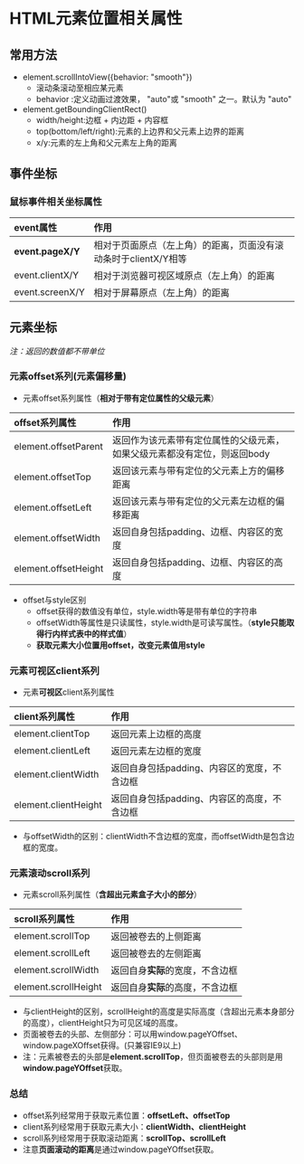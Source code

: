 # HTML元素位置相关属性

## 常用方法

- element.scrollIntoView({behavior: "smooth"})
  - 滚动条滚动至相应某元素
  - behavior :定义动画过渡效果， "auto"或 "smooth" 之一。默认为 "auto"
- element.getBoundingClientRect()
  - width/height:边框 + 内边距 + 内容框
  - top(bottom/left/right):元素的上边界和父元素上边界的距离
  - x/y:元素的左上角和父元素左上角的距离

## 事件坐标

### 鼠标事件相关坐标属性

| event属性         | 作用                                                            |
| :---------------- | :-------------------------------------------------------------- |
| **event.pageX/Y** | 相对于页面原点（左上角）的距离，页面没有滚动条时于clientX/Y相等 |
| event.clientX/Y   | 相对于浏览器可视区域原点（左上角）的距离                        |
| event.screenX/Y   | 相对于屏幕原点（左上角）的距离                                  |

## 元素坐标

  *注：返回的数值都不带单位*

### 元素offset系列(元素偏移量)

- 元素offset系列属性（**相对于带有定位属性的父级元素**）

| offset系列属性       | 作用                                                                     |
| :------------------- | :----------------------------------------------------------------------- |
| element.offsetParent | 返回作为该元素带有定位属性的父级元素，如果父级元素都没有定位，则返回body |
| element.offsetTop    | 返回该元素与带有定位的父元素上方的偏移距离                               |
| element.offsetLeft   | 返回该元素与带有定位的父元素左边框的偏移距离                             |
| element.offsetWidth  | 返回自身包括padding、边框、内容区的宽度                                  |
| element.offsetHeight | 返回自身包括padding、边框、内容区的高度                                  |

- offset与style区别
  - offset获得的数值没有单位，style.width等是带有单位的字符串
  - offsetWidth等属性是只读属性，style.width是可读写属性。（**style只能取得行内样式表中的样式值**）
  - **获取元素大小位置用offset，改变元素值用style**

### 元素可视区client系列

- 元素**可视区**client系列属性
  
| client系列属性       | 作用                                        |
| :------------------- | :------------------------------------------ |
| element.clientTop    | 返回元素上边框的高度                        |
| element.clientLeft   | 返回元素左边框的宽度                        |
| element.clientWidth  | 返回自身包括padding、内容区的宽度，不含边框 |
| element.clientHeight | 返回自身包括padding、内容区的高度，不含边框 |

- 与offsetWidth的区别：clientWidth不含边框的宽度，而offsetWidth是包含边框的宽度。

### 元素滚动scroll系列

- 元素scroll系列属性（**含超出元素盒子大小的部分**）

| scroll系列属性       | 作用                             |
| :------------------- | :------------------------------- |
| element.scrollTop   | 返回被卷去的上侧距离             |
| element.scrollLeft   | 返回被卷去的左侧距离             |
| element.scrollWidth  | 返回自身**实际**的宽度，不含边框 |
| element.scrollHeight | 返回自身**实际**的高度，不含边框 |

- 与clientHeight的区别，scrollHeight的高度是实际高度（含超出元素本身部分的高度），clientHeight只为可见区域的高度。
- 页面被卷去的头部、左侧部分：可以用window.pageYOffset、window.pageXOffset获得。(只兼容IE9以上)
- 注：元素被卷去的头部是**element.scrollTop**，但页面被卷去的头部则是用**window.pageYOffset**获取。

### 总结

- offset系列经常用于获取元素位置：**offsetLeft、offsetTop**
- client系列经常用于获取元素大小：**clientWidth、clientHeight**
- scroll系列经常用于获取滚动距离：**scrollTop、scrollLeft**
- 注意**页面滚动的距离**是通过window.pageYOffset获取。

